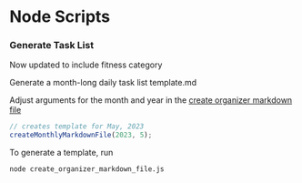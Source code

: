# Node Scripts

### Generate Task List

Now updated to include fitness category

Generate a month-long daily task list template.md

Adjust arguments for the month and year in the [create organizer markdown file](create_organizer_markdown_file.js)

```js
// creates template for May, 2023
createMonthlyMarkdownFile(2023, 5);
```

To generate a template, run

```
node create_organizer_markdown_file.js
```
